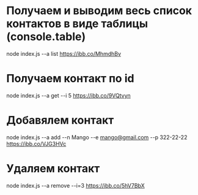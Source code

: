 # Получаем и выводим весь список контактов в виде таблицы (console.table)

node index.js --a list
https://ibb.co/MhmdhBv

# Получаем контакт по id

node index.js --a get --i 5
https://ibb.co/9VQtvyn

# Добавялем контакт

node index.js --a add --n Mango --e mango@gmail.com --p 322-22-22
https://ibb.co/VJG3HVc

# Удаляем контакт

node index.js --a remove --i=3
https://ibb.co/5hV7BbX
